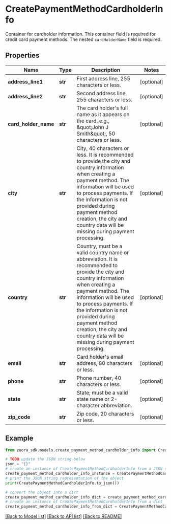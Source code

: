 # CreatePaymentMethodCardholderInfo

Container for cardholder information. This container field is required for credit card payment methods. The nested `cardHolderName` field is required. 

## Properties

Name | Type | Description | Notes
------------ | ------------- | ------------- | -------------
**address_line1** | **str** | First address line, 255 characters or less.  | [optional] 
**address_line2** | **str** | Second address line, 255 characters or less.  | [optional] 
**card_holder_name** | **str** | The card holder&#39;s full name as it appears on the card, e.g., \&quot;John J Smith\&quot;, 50 characters or less. | [optional] 
**city** | **str** | City, 40 characters or less.  It is recommended to provide the city and country information when creating a payment method. The information will be used to process payments. If the information is not provided during payment method creation, the city and country data will be missing during payment processing. | [optional] 
**country** | **str** | Country, must be a valid country name or abbreviation.  It is recommended to provide the city and country information when creating a payment method. The information will be used to process payments. If the information is not provided during payment method creation, the city and country data will be missing during payment processing. | [optional] 
**email** | **str** | Card holder&#39;s email address, 80 characters or less.  | [optional] 
**phone** | **str** | Phone number, 40 characters or less.  | [optional] 
**state** | **str** | State; must be a valid state name or 2-character abbreviation.  | [optional] 
**zip_code** | **str** | Zip code, 20 characters or less.  | [optional] 

## Example

```python
from zuora_sdk.models.create_payment_method_cardholder_info import CreatePaymentMethodCardholderInfo

# TODO update the JSON string below
json = "{}"
# create an instance of CreatePaymentMethodCardholderInfo from a JSON string
create_payment_method_cardholder_info_instance = CreatePaymentMethodCardholderInfo.from_json(json)
# print the JSON string representation of the object
print(CreatePaymentMethodCardholderInfo.to_json())

# convert the object into a dict
create_payment_method_cardholder_info_dict = create_payment_method_cardholder_info_instance.to_dict()
# create an instance of CreatePaymentMethodCardholderInfo from a dict
create_payment_method_cardholder_info_from_dict = CreatePaymentMethodCardholderInfo.from_dict(create_payment_method_cardholder_info_dict)
```
[[Back to Model list]](../README.md#documentation-for-models) [[Back to API list]](../README.md#documentation-for-api-endpoints) [[Back to README]](../README.md)


